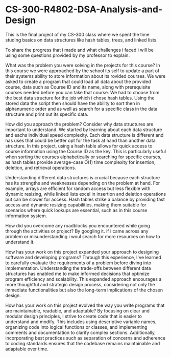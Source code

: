 # CS-300-R4802-DSA-Analysis-and-Design
This is the final project of my CS-300 class where we spent the time studing basics on data structures like hash tables, trees, and linked lists.

To share the progress that i made and what challenges i faced i will be using some questions provided by my professor to explain.

What was the problem you were solving in the projects for this course?
In this course we were approached by the school its self to update a part of their systems ability to store information about its rovided courses.
We were asked to create a program that could load all data about the provided course, data such as Course ID and its name, along with prerequisite courses 
needed before you can take that course. We had to choose from the best data structure for the job which i chose hash tables. Using the stored data the
script then should have the ability to sort then in alphanumeric order and as well as search for a specific class in the data structure and print out its specific data.

How did you approach the problem? Consider why data structures are important to understand. 
We started by learning about each data structure and eachs individual speed complexity.  Each data structure is different and has uses that could be better opt for the
task at hand than another data structure. In this project, using a hash table allows for quick access to course information using the Course ID as the key. 
This is particularly useful when sorting the courses alphabetically or searching for specific courses, as hash tables provide average-case O(1) time complexity
for insertion, deletion, and retrieval operations.

Understanding different data structures is crucial because each structure has its strengths and weaknesses depending on the problem at hand. For example, arrays
are efficient for random access but less flexible with dynamic resizing, while linked lists excel in insertion and deletion operations but can be slower for access.
Hash tables strike a balance by providing fast access and dynamic resizing capabilities, making them suitable for scenarios where quick lookups are essential, such
as in this course information system.

How did you overcome any roadblocks you encountered while going through the activities or project? 
By googling it. if i came across any problem or misunderstanding i woul search for more resources on how to understand it.

How has your work on this project expanded your approach to designing software and developing programs?
Through this experience, I've learned to carefully evaluate the requirements of a problem before diving into implementation.
Understanding the trade-offs between different data structures has enabled me to make informed decisions that optimize program
efficiency and scalability. This expanded approach encourages a more thoughtful and strategic design process, considering not 
only the immediate functionalities but also the long-term implications of the chosen design.

How has your work on this project evolved the way you write programs that are maintainable, readable, and adaptable?
By focusing on clear and modular design principles, I strive to create code that is easier to understand and modify. This 
includes using descriptive variable names, organizing code into logical functions or classes, and implementing comments 
and documentation to clarify complex sections. Additionally, incorporating best practices such as separation of concerns 
and adherence to coding standards ensures that the codebase remains maintainable and adaptable over time.
